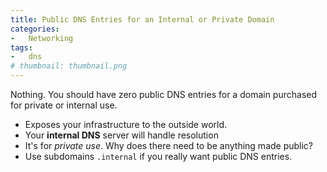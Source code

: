 ```yaml
---
title: Public DNS Entries for an Internal or Private Domain
categories:
-   Networking
tags:
-   dns
# thumbnail: thumbnail.png
---
```


Nothing. You should have zero public DNS entries for a domain purchased for private or internal use.

<!-- more -->

-   Exposes your infrastructure to the outside world.
-   Your **internal DNS** server will handle resolution
-   It's for *private use*. Why does there need to be anything made public?
-   Use subdomains `.internal` if you really want public DNS entries.
